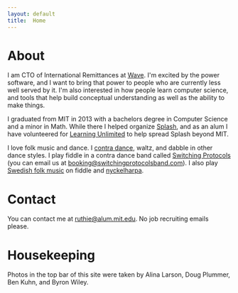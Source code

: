 ```yaml
---
layout: default
title:  Home
---
```

# About

I am CTO of International Remittances at [Wave](https://sendwave.com).  I'm excited by the power software, and I want to bring that power to people who are currently less well served by it.  I'm also interested in how people learn computer science, and tools that help build conceptual understanding as well as the ability to make things.

I graduated from MIT in 2013 with a bachelors degree in Computer Science and a minor in Math.  While there I helped organize [Splash](http://esp.mit.edu/learn/Splash), and as an alum I have volunteered for [Learning Unlimited](http://learningu.org) to help spread Splash beyond MIT.

I love folk music and dance.  I [contra dance](http://en.wikipedia.org/wiki/Contra_dance), waltz, and dabble in other dance styles.  I play fiddle in a contra dance band called [Switching Protocols](http://switchingprotocolsband.com/) (you can email us at booking@switchingprotocolsband.com).  I also play [Swedish folk music](http://www.youtube.com/watch?v=LIViyqKLE4w) on fiddle and [nyckelharpa](http://www.nyckelharpa.org/about/what-is-a-nyckelharpa/).



# Contact

You can contact me at ruthie@alum.mit.edu.  No job recruiting emails please.


# Housekeeping

Photos in the top bar of this site were taken by Alina Larson, Doug Plummer, Ben Kuhn, and Byron Wiley.
